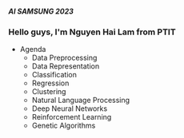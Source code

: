 ##### AI SAMSUNG 2023

### Hello guys,  I'm Nguyen Hai Lam from PTIT

- Agenda
    - Data Preprocessing
    - Data Representation
    - Classification
    - Regression
    - Clustering
    - Natural Language Processing
    - Deep Neural Networks
    - Reinforcement Learning
    - Genetic Algorithms
